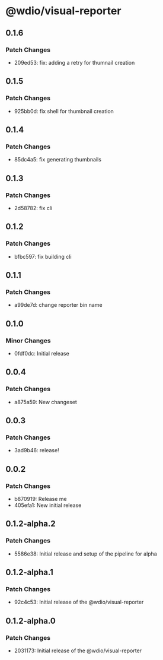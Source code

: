 # @wdio/visual-reporter

## 0.1.6

### Patch Changes

- 209ed53: fix: adding a retry for thumnail creation

## 0.1.5

### Patch Changes

- 925bb0d: fix shell for thumbnail creation

## 0.1.4

### Patch Changes

- 85dc4a5: fix generating thumbnails

## 0.1.3

### Patch Changes

- 2d58782: fix cli

## 0.1.2

### Patch Changes

- bfbc597: fix building cli

## 0.1.1

### Patch Changes

- a99de7d: change reporter bin name

## 0.1.0

### Minor Changes

- 0fdf0dc: Initial release

## 0.0.4

### Patch Changes

- a875a59: New changeset

## 0.0.3

### Patch Changes

- 3ad9b46: release!

## 0.0.2

### Patch Changes

- b870919: Release me
- 405efa1: New initial release

## 0.1.2-alpha.2

### Patch Changes

- 5586e38: Initial release and setup of the pipeline for alpha

## 0.1.2-alpha.1

### Patch Changes

- 92c4c53: Initial release of the @wdio/visual-reporter

## 0.1.2-alpha.0

### Patch Changes

- 2031173: Initial release of the @wdio/visual-reporter
